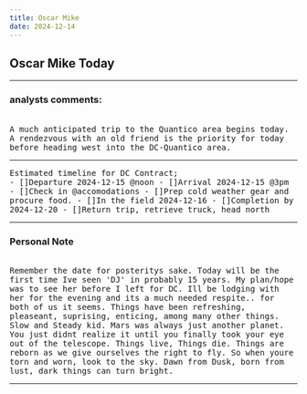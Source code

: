 ```yaml
---
title: Oscar Mike
date: 2024-12-14
---
```


## Oscar Mike Today
<hr noshade>

### analysts comments:

<br>
<tt>A much anticipated trip to the Quantico
area begins today. A rendezvous with an old friend is the priority for today before heading west into the DC-Quantico area.</tt>
<br>
<hr noshade>
<tt>Estimated timeline for DC Contract;
<br>
- []Departure 2024-12-15 @noon
- []Arrival 2024-12-15 @3pm
- []Check in @accomodations
- []Prep cold weather gear and procure food.
- []In the field 2024-12-16
- []Completion by 2024-12-20
- []Return trip, retrieve truck, head north
</tt><br>
<hr noshade>

### Personal Note

<br>
<tt>Remember the date for posteritys sake. Today will be the first time Ive seen 'DJ' in probably 15 years. My plan/hope was to see her before I left for DC. Ill be lodging with her for the evening and its a much needed respite.. for both of us it seems. Things have been refreshing, pleaseant, suprising, enticing, among many other things. Slow and Steady kid. Mars was always just another planet. You just didnt realize it until you finally took your eye out of the telescope. Things live, Things die. Things are reborn as we give ourselves the right to fly. So when youre torn and worn, look to the sky. Dawn from Dusk, born from lust, dark things can turn bright.</tt>
<br>
<hr noshade>

